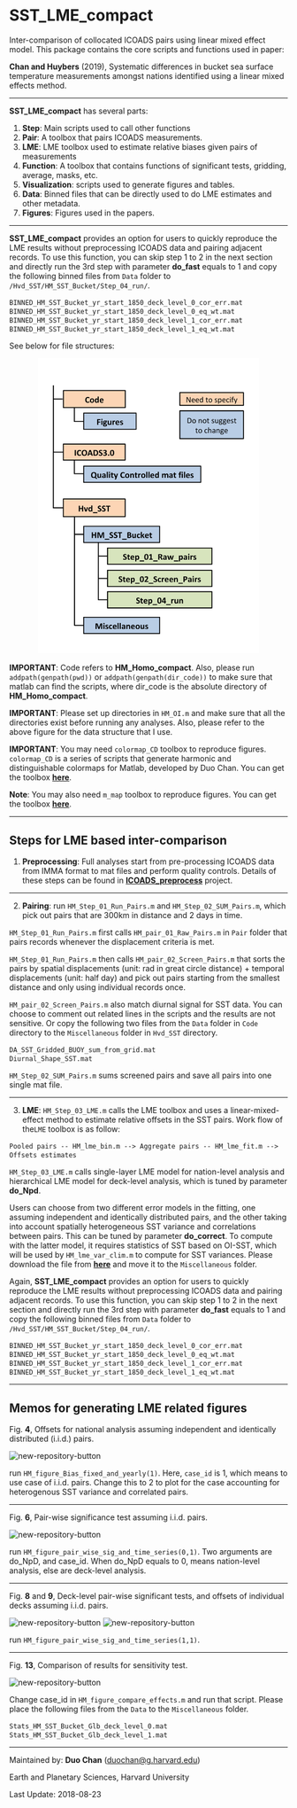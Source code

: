 # __SST_LME_compact__
Inter-comparison of collocated ICOADS pairs using linear mixed effect model.
This package contains the core scripts and functions used in paper:

__Chan and Huybers__ (2019), Systematic differences in bucket sea surface temperature measurements amongst nations identified using a linear mixed effects method.


----
__SST_LME_compact__ has several parts:
1. __Step__: Main scripts used to call other functions
2. __Pair__: A toolbox that pairs ICOADS measurements.
3. __LME__: LME toolbox used to estimate relative biases given pairs of measurements
4. __Function__: A toolbox that contains functions of significant tests, gridding, average, masks, etc.
5. __Visualization__: scripts used to generate figures and tables.
6. __Data__: Binned files that can be directly used to do LME estimates and other metadata.
7. __Figures__: Figures used in the papers.
----

__SST_LME_compact__ provides an option for users to quickly reproduce the LME results without preprocessing ICOADS data and pairing adjacent records. To use this function, you can skip step 1 to 2 in the next section and directly run the 3rd step with parameter __do_fast__ equals to 1 and copy the following binned files from ```Data``` folder to ```/Hvd_SST/HM_SST_Bucket/Step_04_run/```.

````
BINNED_HM_SST_Bucket_yr_start_1850_deck_level_0_cor_err.mat
BINNED_HM_SST_Bucket_yr_start_1850_deck_level_0_eq_wt.mat
BINNED_HM_SST_Bucket_yr_start_1850_deck_level_1_cor_err.mat
BINNED_HM_SST_Bucket_yr_start_1850_deck_level_1_eq_wt.mat
````

See below for file structures:

<p align="center">
<img src="/Figures/File_structure.png" alt="drawing" width="400px"/>
</p>

__IMPORTANT__: Code refers to __HM_Homo_compact__. Also, please run ```addpath(genpath(pwd))```
or ```addpath(genpath(dir_code))``` to make sure that matlab can find the scripts, where dir_code is the absolute directory of __HM_Homo_compact__.

__IMPORTANT__: Please set up directories in ```HM_OI.m``` and make sure that all the directories exist before running any analyses. Also, please refer to the above figure for the data structure that I use.

__IMPORTANT__: You may need ```colormap_CD``` toolbox to reproduce figures. ```colormap_CD``` is a series of scripts that generate harmonic and distinguishable colormaps for Matlab, developed by Duo Chan. You can get the toolbox
[__here__](https://github.com/duochanatharvard/colormap_CD).

__Note__: You may also need ```m_map``` toolbox to reproduce figures.  You can get the toolbox
[__here__](https://www.eoas.ubc.ca/~rich/map.html).


----
## __Steps for LME based inter-comparison__

1. __Preprocessing__: Full analyses start from pre-processing ICOADS data from IMMA format to mat files and perform quality controls. Details of these steps can be found in [__ICOADS_preprocess__](https://github.com/duochanatharvard/ICOADS_preprocess) project.

<!--- To skip this step, please download the preprocessed data from  [__here__](https://github.com/duochanatharvard/ICOADS_preprocess).
--->

---

2. __Pairing__: run ```HM_Step_01_Run_Pairs.m``` and ```HM_Step_02_SUM_Pairs.m```, which pick out pairs that are 300km in distance and 2 days in time.

  ```HM_Step_01_Run_Pairs.m``` first calls ```HM_pair_01_Raw_Pairs.m``` in ```Pair``` folder that pairs records whenever the displacement criteria is met.

   ```HM_Step_01_Run_Pairs.m``` then calls ```HM_pair_02_Screen_Pairs.m``` that sorts the pairs by spatial displacements (unit: rad in great circle distance) + temporal displacements (unit: half day) and pick out pairs starting from the smallest distance and only using individual records once.  

  ```HM_pair_02_Screen_Pairs.m``` also match diurnal signal for SST data. You can choose to comment out related lines in the scripts and the results are not sensitive. Or copy the following two files from the ```Data``` folder in ```Code``` directory to the ```Miscellaneous``` folder in ```Hvd_SST``` directory.

  ```
  DA_SST_Gridded_BUOY_sum_from_grid.mat
  Diurnal_Shape_SST.mat
  ```

  ```HM_Step_02_SUM_Pairs.m``` sums screened pairs and save all pairs into one single mat file.

<!---
  To skip this step, please download the pooled pairs from [__here__](https://github.com/duochanatharvard/ICOADS_preprocess) and place it in "/Hvd_SST/HM_SST_Bucket/".
  --->

----

3. __LME__: ```HM_Step_03_LME.m``` calls the LME toolbox and uses a linear-mixed-effect method to estimate relative offsets in the SST pairs.
  Work flow of the```LME``` toolbox is as follow:

  ```
Pooled pairs -- HM_lme_bin.m --> Aggregate pairs -- HM_lme_fit.m --> Offsets estimates
  ```

  ```HM_Step_03_LME.m``` calls single-layer LME model for nation-level analysis and hierarchical LME model for deck-level analysis, which is tuned by parameter __do_Npd__.    

  Users can choose from two different error models in the fitting, one assuming independent and identically distributed pairs, and the other taking into account spatially heterogeneous SST variance and correlations between pairs. This can be tuned by parameter __do_correct__. To compute with the latter model, it requires statistics of SST based on OI-SST, which will be used by ```HM_lme_var_clim.m``` to compute for SST variances. Please download the file from [__here__](https://github.com/duochanatharvard/ICOADS_preprocess) and move it to the ```Miscellaneous``` folder.

  Again, __SST_LME_compact__ provides an option for users to quickly reproduce the LME results without preprocessing ICOADS data and pairing adjacent records. To use this function, you can skip step 1 to 2 in the next section and directly run the 3rd step with parameter __do_fast__ equals to 1 and copy the following binned files from ```Data``` folder to ```/Hvd_SST/HM_SST_Bucket/Step_04_run/```.

  ````
  BINNED_HM_SST_Bucket_yr_start_1850_deck_level_0_cor_err.mat
  BINNED_HM_SST_Bucket_yr_start_1850_deck_level_0_eq_wt.mat
  BINNED_HM_SST_Bucket_yr_start_1850_deck_level_1_cor_err.mat
  BINNED_HM_SST_Bucket_yr_start_1850_deck_level_1_eq_wt.mat
  ````

---

## __Memos for generating LME related figures__

Fig. __4__, Offsets for national analysis assuming independent and identically distributed (i.i.d.) pairs.

![new-repository-button](Figures/20180725_Fixed_Yearly_Effects_case_1.png)

run ```HM_figure_Bias_fixed_and_yearly(1)```. Here, ```case_id``` is 1, which means to use case of i.i.d. pairs. Change this to 2 to plot for the case accounting for heterogenous SST variance and correlated pairs.

---

Fig. __6__, Pair-wise significance test assuming i.i.d. pairs.

![new-repository-button](Figures/20180708_Significant_test_Global_start_1850_case_1.png)

run ```HM_figure_pair_wise_sig_and_time_series(0,1)```. Two arguments are do_NpD, and case_id. When do_NpD equals to 0, means nation-level analysis, else are deck-level analysis.

----

Fig. __8__ and __9__, Deck-level pair-wise significant tests, and offsets of individual decks assuming i.i.d. pairs.

![new-repository-button](Figures/20180725_SUM_sig_case_1.png)
![new-repository-button](Figures/20180725_SUM_time_series1.png)

run ```HM_figure_pair_wise_sig_and_time_series(1,1)```.  

----

Fig. __13__, Comparison of results for sensitivity test.

![new-repository-button](Figures/FigAA_Compare_ship_level_0.png)

Change case_id in ```HM_figure_compare_effects.m``` and run that script.  Please place the following files from the ```Data``` to the ```Miscellaneous``` folder.

```
Stats_HM_SST_Bucket_Glb_deck_level_0.mat
Stats_HM_SST_Bucket_Glb_deck_level_1.mat
```

---

Maintained by: __Duo Chan__ (duochan@g.harvard.edu)

Earth and Planetary Sciences,
Harvard University

Last Update: 2018-08-23
